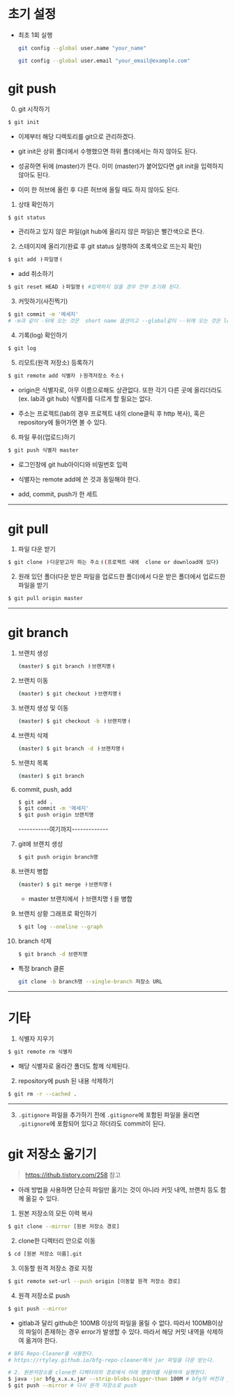 # 초기 설정

- 최초 1회 실행

  ```bash
  git config --global user.name "your_name"
  ```

  ```bash
  git config --global user.email "your_email@example.com"
  ```



# git push

0. git 시작하기

```bash
$ git init
```

- 이제부터 해당 디렉토리를 git으로 관리하겠다.

- git init은 상위 폴더에서 수행했으면 하위 폴더에서는 하지 않아도 된다.

- 성공하면 뒤에 (master)가 뜬다. 이미 (master)가 붙어있다면  git init을 입력하지 않아도 된다.

- 이미 한 허브에 올린 후 다른 허브에 올릴 때도 하지 않아도 된다.



1. 상태 확인하기

```bash
$ git status
```

- 관리하고 있지 않은 파일(git hub에 올리지 않은 파일)은 빨간색으로 뜬다.



2. 스테이지에 올리기(완료 후 git status 실행하여 초록색으로 뜨는지 확인)

```bash
$ git add ㅏ파일명ㅓ
```

- add 취소하기

```bash
$ git reset HEAD ㅏ파일명ㅓ #입력하지 않을 경우 전부 초기화 된다.
```



3. 커밋하기(사진찍기)

```bash
$ git commit -m '메세지'
# -m과 같이 -뒤에 오는 것은  short name 옵션이고 --global같이 --뒤에 오는 것은 long name옵션이다.
```



4. 기록(log) 확인하기

```bash
$ git log
```



5. 리모트(원격 저장소) 등록하기

```bash
$ git remote add 식별자 ㅏ원격저장소 주소ㅓ
```

- origin은 식별자로, 아무 이름으로해도 상관없다. 또한 각기 다른 곳에 올리더라도(ex. lab과 git hub) 식별자를 다르게 할 필요는 없다.

- 주소는 프로젝트(lab의 경우 프로젝트 내의 clone클릭 후 http 복사), 혹은 repository에 들어가면 볼 수 있다.



6. 파일 푸쉬(업로드)하기

```bash
$ git push 식별자 master
```

- 로그인창에 git hub아이디와 비밀번호 입력

- 식별자는 remote add에 쓴 것과 동일해야 한다.

- add, commit, push가 한 세트



---







# git pull



1. 파일 다운 받기

```bash
$ git clone ㅏ다운받고자 하는 주소ㅓ(프로젝트 내에  clone or download에 있다)
```



2. 원래 있던 폴더(다운 받은 파일을 업로드한 폴더)에서 다운 받은 폴더에서 업로드한 파일을 받기

```bash
$ git pull origin master
```





---







# git branch

1. 브랜치 생성

   ```bash
   (master) $ git branch ㅏ브랜치명ㅓ
   ```

2. 브랜치 이동

   ```bash
   (master) $ git checkout ㅏ브랜치명ㅓ
   ```

3. 브랜치 생성 및 이동

   ```bash
   (master) $ git checkout -b ㅏ브랜치명ㅓ
   ```

4. 브랜치 삭제

   ```bash
   (master) $ git branch -d ㅏ브랜치명ㅓ
   ```

5. 브랜치 목록

   ```bash
   (master) $ git branch
   ```

6. commit, push, add

   ```bash
   $ git add .
   $ git commit -m '메세지'
   $ git push origin 브랜치명
   ```

   -----------여기까지-------------

7. git에 브랜치 생성

   ```bash
   $ git push origin branch명
   ```

8. 브랜치 병합

   ```bash
   (master) $ git merge ㅏ브랜치명ㅓ
   ```

   * master 브랜치에서 ㅏ브랜치명ㅓ을 병합

9. 브랜치 상황 그래프로 확인하기

   ```bash
   $ git log --oneline --graph
   ```

10. branch 삭제

    ```bash
    $ git branch -d 브랜치명
    ```

    



- 특정 branch 클론

  ```bash
  git clone -b branch명 --single-branch 저장소 URL
  ```

  



---





# 기타

1. 식별자 지우기

```bash
$ git remote rm 식별자
```

- 해당 식별자로 올라간 폴더도 함께 삭제된다.



2. repository에 push 된 내용 삭제하기

```bash
$ git rm -r --cached .
```



---



3. `.gitignore` 파일을 추가하기 전에 `.gitignore`에 포함된 파일을 올리면 `.gitignore`에 포함되어 있다고 하더라도 commit이 된다.



# git 저장소 옮기기

> https://ithub.tistory.com/258 참고

- 아래 방법을 사용하면 단순히 파일만 옮기는 것이 아니라 커밋 내역, 브랜치 등도 함께 옮길 수 있다.

1. 원본 저장소의 모든 이력 복사

```bash
$ git clone --mirror [원본 저장소 경로]
```

2. clone한 디렉터리 안으로 이동

```bash
$ cd [원본 저장소 이름].git 
```

3. 이동할 원격 저장소 경로 지정

```bash
$ git remote set-url --push origin [이동할 원격 저장소 경로] 
```

4. 원격 저장소로 push

```bash
$ git push --mirror 
```



- gitlab과 달리 github은 100MB 이상의 파일을 올릴 수 없다. 따라서 100MB이상의 파일이 존재하는 경우 error가 발생할 수 있다. 따라서 해당 커밋 내역을 삭제하여 옮겨야 한다.

```bash
# BFG Repo-Cleaner를 사용한다.
# https://rtyley.github.io/bfg-repo-cleaner에서 jar 파일을 다운 받는다.

# 2. 원본저장소를 clone한 디렉터리의 경로에서 아래 명령어를 사용하여 실행한다.
$ java -jar bfg_x.x.x.jar --strip-blobs-bigger-than 100M # bfg의 버전과 jar 파일의 경로에 주의해야 한다.
$ git push --mirror # 다시 원격 저장소로 push
```



